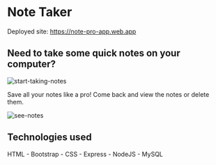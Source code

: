 # Note Taker


Deployed site: https://note-pro-app.web.app

## Need to take some quick notes on your computer?

![start-taking-notes](./public/img/home.png)

Save all your notes like a pro! Come back and view the notes or delete them.

![see-notes](./public/img/notes_page.png)

## Technologies used

HTML - Bootstrap - CSS - Express - NodeJS - MySQL